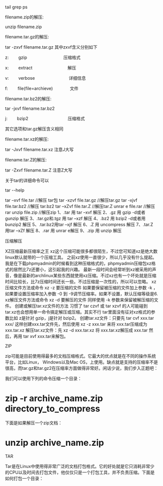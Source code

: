 tail
grep
ps

filename.zip的解压:

unzip filename.zip


filename.tar.gz的解压:

tar -zxvf filename.tar.gz
其中zxvf含义分别如下

z: 　　gzip  　　　　　　　　    压缩格式

x: 　　extract　　　　　　　　  解压

v:　　 verbose　　　　　　　　详细信息

f: 　　file(file=archieve)　　　　文件



filename.tar.bz2的解压:

tar -jxvf filename.tar.bz2

j: 　　bzip2　　　　　　　　　 压缩格式

其它选项和tar.gz解压含义相同



filename.tar.xz的解压:

tar -Jxvf filename.tar.xz
注意J大写



filename.tar.Z的解压:

tar -Zxvf filename.tar.Z
注意Z大写



关于tar的详细命令可以

tar --help

tar –xvf file.tar //解压 tar包
tar -xzvf file.tar.gz //解压tar.gz
tar -xjvf file.tar.bz2 //解压 tar.bz2
tar –xZvf file.tar.Z //解压tar.Z
unrar e file.rar //解压rar
unzip file.zip //解压zip
1、.tar 用 tar –xvf 解压
2、.gz 用 gzip -d或者gunzip 解压
3、.tar.gz和.tgz 用 tar –xzf 解压
4、.bz2 用 bzip2 -d或者用bunzip2 解压
5、.tar.bz2用tar –xjf 解压
6、.Z 用 uncompress 解压
7、.tar.Z 用tar –xZf 解压
8、.rar 用 unrar e解压
9、.zip 用 unzip 解压

压缩解压

XZ压缩最新压缩率之王
xz这个压缩可能很多都很陌生，不过您可知道xz是绝大数linux默认就带的一个压缩工具。
之前xz使用一直很少，所以几乎没有什么提起。
我是在下载phpmyadmin的时候看到这种压缩格式的，phpmyadmin压缩包xz格式的居然比7z还要小，这引起我的兴趣。
最新一段时间会经常听到xz被采用的声音，像是最新的archlinux某些东西就使用xz压缩。不过xz也有一个坏处就是压缩时间比较长，比7z压缩时间还长一些。不过压缩是一次性的，所以可以忽略。
xz压缩文件方法或命令
xz -z 要压缩的文件
如果要保留被压缩的文件加上参数 -k ，如果要设置压缩率加入参数 -0 到 -9调节压缩率。如果不设置，默认压缩等级是6.
xz解压文件方法或命令
xz -d 要解压的文件
同样使用 -k 参数来保留被解压缩的文件。
创建或解压tar.xz文件的方法
习惯了 tar czvf 或 tar xzvf 的人可能碰到 tar.xz也会想用单一命令搞定解压或压缩。其实不行 tar里面没有征对xz格式的参数比如 z是针对 gzip，j是针对 bzip2。
创建tar.xz文件：只要先 tar cvf xxx.tar xxx/ 这样创建xxx.tar文件先，然后使用 xz -z xxx.tar 来将 xxx.tar压缩成为 xxx.tar.xz
解压tar.xz文件：先 xz -d xxx.tar.xz 将 xxx.tar.xz解压成 xxx.tar 然后，再用 tar xvf xxx.tar来解包。

ZIP

zip可能是目前使用得最多的文档压缩格式。它最大的优点就是在不同的操作系统平台，比如Linux， Windows以及Mac OS，上使用。缺点就是支持的压缩率不是很高，而tar.gz和tar.gz2在压缩率方面做得非常好。闲话少说，我们步入正题吧：

我们可以使用下列的命令压缩一个目录：

# zip -r archive_name.zip directory_to_compress

下面是如果解压一个zip文档：

# unzip archive_name.zip

TAR

Tar是在Linux中使用得非常广泛的文档打包格式。它的好处就是它只消耗非常少的CPU以及时间去打包文件，他仅仅只是一个打包工具，并不负责压缩。下面是如何打包一个目录：
